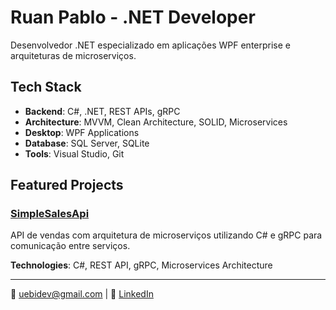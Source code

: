 # Ruan Pablo - .NET Developer

Desenvolvedor .NET especializado em aplicações WPF enterprise e arquiteturas de microserviços.

## Tech Stack
- **Backend**: C#, .NET, REST APIs, gRPC
- **Architecture**: MVVM, Clean Architecture, SOLID, Microservices  
- **Desktop**: WPF Applications
- **Database**: SQL Server, SQLite
- **Tools**: Visual Studio, Git

## Featured Projects
### [SimpleSalesApi](link)
API de vendas com arquitetura de microserviços utilizando C# e gRPC para comunicação entre serviços.

**Technologies**: C#, REST API, gRPC, Microservices Architecture

---
📧 uebidev@gmail.com | 💼 [LinkedIn](https://www.linkedin.com/in/uebidev/)
